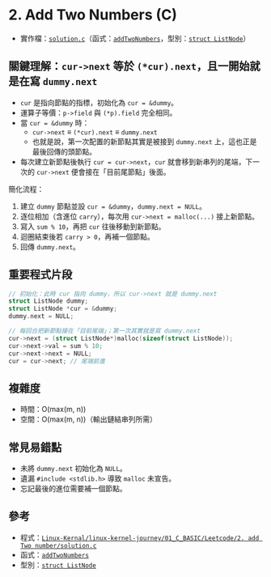 # 2. Add Two Numbers (C)

- 實作檔：[`solution.c`](./solution.c)（函式：[`addTwoNumbers`](./solution.c)，型別：[`struct ListNode`](./solution.c)）

## 關鍵理解：`cur->next` 等於 `(*cur).next`，且一開始就是在寫 `dummy.next`
- `cur` 是指向節點的指標，初始化為 `cur = &dummy`。
- 運算子等價：`p->field` 與 `(*p).field` 完全相同。
- 當 `cur = &dummy` 時：
  - `cur->next` ≡ `(*cur).next` ≡ `dummy.next`
  - 也就是說，第一次配置的新節點其實是被接到 `dummy.next` 上，這也正是最後回傳的頭節點。
- 每次建立新節點後執行 `cur = cur->next`，`cur` 就會移到新串列的尾端，下一次的 `cur->next` 便會接在「目前尾節點」後面。

簡化流程：
1. 建立 `dummy` 節點並設 `cur = &dummy`，`dummy.next = NULL`。
2. 逐位相加（含進位 `carry`），每次用 `cur->next = malloc(...)` 接上新節點。
3. 寫入 `sum % 10`，再把 `cur` 往後移動到新節點。
4. 迴圈結束後若 `carry > 0`，再補一個節點。
5. 回傳 `dummy.next`。

## 重要程式片段
```c
// 初始化：此時 cur 指向 dummy，所以 cur->next 就是 dummy.next
struct ListNode dummy;
struct ListNode *cur = &dummy;
dummy.next = NULL;

// 每回合把新節點接在「目前尾端」；第一次其實就是寫 dummy.next
cur->next = (struct ListNode*)malloc(sizeof(struct ListNode));
cur->next->val = sum % 10;
cur->next->next = NULL;
cur = cur->next; // 尾端前進
```

## 複雜度
- 時間：O(max(m, n))
- 空間：O(max(m, n))（輸出鏈結串列所需）

## 常見易錯點
- 未將 `dummy.next` 初始化為 `NULL`。
- 遺漏 `#include <stdlib.h>` 導致 `malloc` 未宣告。
- 忘記最後的進位需要補一個節點。

## 參考
- 程式：[`Linux-Kernal/linux-kernel-journey/01_C_BASIC/Leetcode/2. add Two number/solution.c`](../../../../Linux-Kernal/linux-kernel-journey/01_C_BASIC/Leetcode/2.%20add%20Two%20number/solution.c)
- 函式：[`addTwoNumbers`](../../../../Linux-Kernal/linux-kernel-journey/01_C_BASIC/Leetcode/2.%20add%20Two%20number/solution.c)
- 型別：[`struct ListNode`](../../../../Linux-Kernal/linux-kernel-journey/01_C_BASIC/Leetcode/2.%20add%20Two%20number/solution.c)